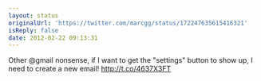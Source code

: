 ```yaml
---
layout: status
originalUrl: 'https://twitter.com/marcgg/status/172247635615416321'
isReply: false
date: 2012-02-22 09:13:31
---
```


Other @gmail nonsense, if I want to get the "settings" button to show up, I need to create a new email!  http://t.co/4637X3FT
